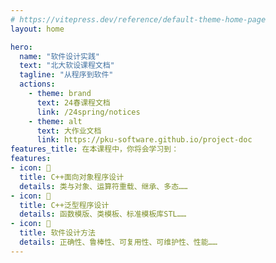 ```yaml
---
# https://vitepress.dev/reference/default-theme-home-page
layout: home

hero:
  name: "软件设计实践"
  text: "北大软设课程文档"
  tagline: "从程序到软件"
  actions:
    - theme: brand
      text: 24春课程文档
      link: /24spring/notices
    - theme: alt
      text: 大作业文档
      link: https://pku-software.github.io/project-doc
features_title: 在本课程中，你将会学习到：
features:
- icon: 📗
  title: C++面向对象程序设计
  details: 类与对象、运算符重载、继承、多态……
- icon: 📙
  title: C++泛型程序设计
  details: 函数模版、类模板、标准模板库STL……
- icon: 📘
  title: 软件设计方法
  details: 正确性、鲁棒性、可复用性、可维护性、性能……
---
```


